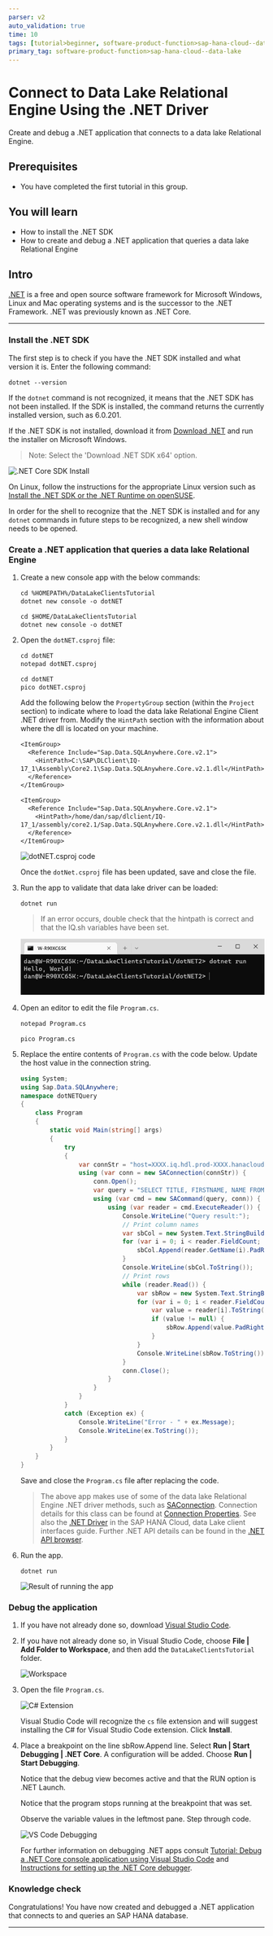 ```yaml
---
parser: v2
auto_validation: true
time: 10
tags: [tutorial>beginner, software-product-function>sap-hana-cloud--data-lake, software-product>sap-hana-cloud]
primary_tag: software-product-function>sap-hana-cloud--data-lake
---
```


# Connect to Data Lake Relational Engine Using the .NET Driver
<!-- description --> Create and debug a .NET application that connects to a data lake Relational Engine.

## Prerequisites
 - You have completed the first tutorial in this group.

## You will learn
  - How to install the .NET SDK
  - How to create and debug a .NET application that queries a data lake Relational Engine

## Intro
[.NET](https://en.wikipedia.org/wiki/.NET_Core) is a free and open source software framework for Microsoft Windows, Linux and Mac operating systems and is the successor to the .NET Framework.  .NET was previously known as .NET Core.

---

### Install the .NET SDK


The first step is to check if you have the .NET SDK  installed and what version it is.  Enter the following command:

```Shell
dotnet --version  
```  
If the `dotnet` command is not recognized, it means that the .NET SDK has not been installed. If the SDK is installed, the command returns the currently installed version, such as 6.0.201.  

If the .NET SDK is not installed, download it from [Download .NET](https://dotnet.microsoft.com/download) and run the installer on Microsoft Windows.
> Note: Select the 'Download .NET SDK x64' option.

![.NET Core SDK Install](install.png)

On Linux, follow the instructions for the appropriate Linux version such as [Install the .NET SDK or the .NET Runtime on openSUSE](https://docs.microsoft.com/en-us/dotnet/core/install/linux-opensuse).

In order for the shell to recognize that the .NET SDK is installed and for any `dotnet` commands in future steps to be recognized, a new shell window needs to be opened.


### Create a .NET application that queries a data lake Relational Engine


1.  Create a new console app with the below commands:

    ```Shell (Microsoft Windows)
    cd %HOMEPATH%/DataLakeClientsTutorial
    dotnet new console -o dotNET
    ```  

    ```Shell (Linux)
    cd $HOME/DataLakeClientsTutorial
    dotnet new console -o dotNET
    ```

2.  Open the `dotNET.csproj` file:

    ```Shell (Microsoft Windows)
    cd dotNET
    notepad dotNET.csproj
    ```

    ```Shell (Linux)
    cd dotNET
    pico dotNET.csproj
    ```

    Add the following below the `PropertyGroup` section (within the `Project` section) to indicate where to load the data lake Relational Engine Client .NET driver from.  Modify the `HintPath` section with the information about where the dll is located on your machine.

    ```Shell (Microsoft Windows)
    <ItemGroup>
      <Reference Include="Sap.Data.SQLAnywhere.Core.v2.1">
        <HintPath>C:\SAP\DLClient\IQ-17_1\Assembly\Core2.1\Sap.Data.SQLAnywhere.Core.v2.1.dll</HintPath>
      </Reference>
    </ItemGroup>
    ```

    ```Shell (Linux)
    <ItemGroup>
      <Reference Include="Sap.Data.SQLAnywhere.Core.v2.1">
        <HintPath>/home/dan/sap/dlclient/IQ-17_1/assembly/core2.1/Sap.Data.SQLAnywhere.Core.v2.1.dll</HintPath>
      </Reference>
    </ItemGroup>
    ```
    
    ![dotNET.csproj code](dotNET-csproj-code.png)

    Once the `dotNet.csproj` file has been updated, save and close the file.

3.  Run the app to validate that data lake driver can be loaded:

    ```Shell
    dotnet run
    ```
    >If an error occurs, double check that the hintpath is correct and that the IQ.sh variables have been set.

    ![Result of running the app](result0.png)


4.  Open an editor to edit the file `Program.cs`.
    ```Shell (Windows)
    notepad Program.cs
    ```

    ```Shell (Linux)
    pico Program.cs
    ```
 
5.  Replace the entire contents of `Program.cs` with the code below. Update the host value in the connection string.

    ```C#
    using System;
    using Sap.Data.SQLAnywhere;
    namespace dotNETQuery
    {
        class Program
        {
            static void Main(string[] args)
            {
                try
                {
                    var connStr = "host=XXXX.iq.hdl.prod-XXXX.hanacloud.ondemand.com:443;UID=USER1;PWD=Password1;ENC=TLS(tls_type=rsa;direct=yes)";
                    using (var conn = new SAConnection(connStr)) {
                        conn.Open();
                        var query = "SELECT TITLE, FIRSTNAME, NAME FROM HOTEL.CUSTOMER";
                        using (var cmd = new SACommand(query, conn)) {
                            using (var reader = cmd.ExecuteReader()) {
                                Console.WriteLine("Query result:");
                                // Print column names
                                var sbCol = new System.Text.StringBuilder();
                                for (var i = 0; i < reader.FieldCount; i++) {
                                    sbCol.Append(reader.GetName(i).PadRight(20));
                                }
                                Console.WriteLine(sbCol.ToString());
                                // Print rows
                                while (reader.Read()) {
                                    var sbRow = new System.Text.StringBuilder();
                                    for (var i = 0; i < reader.FieldCount; i++) {
                                        var value = reader[i].ToString();
                                        if (value != null) {
                                            sbRow.Append(value.PadRight(20));
                                        }
                                    }
                                    Console.WriteLine(sbRow.ToString());
                                }
                                conn.Close();
                            }
                        }
                    }
                }
                catch (Exception ex) {
                    Console.WriteLine("Error - " + ex.Message);
                    Console.WriteLine(ex.ToString());
                }
            }
        }
    }
    ```

    Save and close the `Program.cs` file after replacing the code.

    >The above app makes use of some of the data lake Relational Engine .NET driver  methods, such as [SAConnection](https://help.sap.com/docs/SAP_HANA_DATA_LAKE/a894a54d84f21015b142ffe773888f8c/3c0ff5b76c5f10148352aa573b2bc242.html).  Connection details for this class can be found at [Connection Properties](https://help.sap.com/docs/SAP_HANA_DATA_LAKE/a894a54d84f21015b142ffe773888f8c/9da0c496b1cc4245bae5f9cadf98e5fc.html).  See also the [.NET Driver](https://help.sap.com/docs/SAP_HANA_DATA_LAKE/a895964984f210158925ce02750eb580/aa95e60108104aac808272f210f52e19.html) in the SAP HANA Cloud, data Lake client interfaces guide.  Further .NET API details can be found in the [.NET API browser](https://docs.microsoft.com/en-us/dotnet/api/?view=net-6.0).

6.  Run the app.

    ```Shell
    dotnet run
    ```
    ![Result of running the app](result.png)



### Debug the application


1. If you have not already done so, download [Visual Studio Code](https://code.visualstudio.com/Download).

2. If you have not already done so, in Visual Studio Code, choose **File | Add Folder to Workspace**, and then add the `DataLakeClientsTutorial` folder.

    ![Workspace](workspace.png)

3. Open the file `Program.cs`.

    ![C# Extension](extension.png)

    Visual Studio Code will recognize the `cs` file extension and will suggest installing the C# for Visual Studio Code extension.  Click **Install**.

4. Place a breakpoint on the line sbRow.Append line.  Select **Run | Start Debugging | .NET Core**.  A configuration will be added.  Choose **Run | Start Debugging**.

    Notice that the debug view becomes active and that the RUN option is .NET Launch.

    Notice that the program stops running at the breakpoint that was set.

    Observe the variable values in the leftmost pane.  Step through code.

    ![VS Code Debugging](debugging.png)  

    For further information on debugging .NET apps consult [Tutorial: Debug a .NET Core console application using Visual Studio Code](https://docs.microsoft.com/en-us/dotnet/core/tutorials/debugging-with-visual-studio-code) and [Instructions for setting up the .NET Core debugger](https://github.com/OmniSharp/omnisharp-vscode/blob/master/debugger.md).

### Knowledge check

Congratulations! You have now created and debugged a .NET application that connects to and queries an SAP HANA database.  




---
